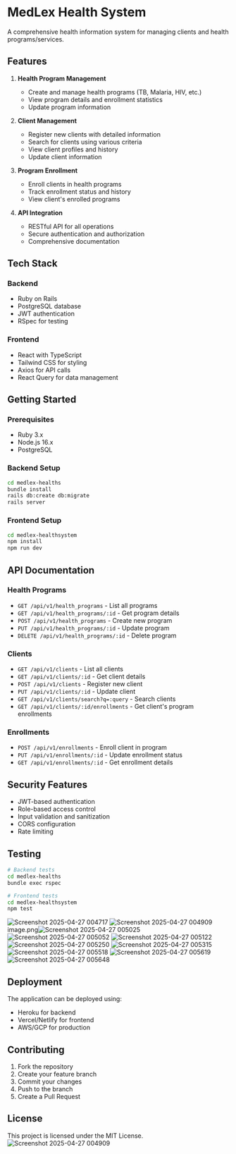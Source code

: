 # MedLex Health System

A comprehensive health information system for managing clients and health programs/services.

## Features

1. **Health Program Management**
   - Create and manage health programs (TB, Malaria, HIV, etc.)
   - View program details and enrollment statistics
   - Update program information

2. **Client Management**
   - Register new clients with detailed information
   - Search for clients using various criteria
   - View client profiles and history
   - Update client information

3. **Program Enrollment**
   - Enroll clients in health programs
   - Track enrollment status and history
   - View client's enrolled programs

4. **API Integration**
   - RESTful API for all operations
   - Secure authentication and authorization
   - Comprehensive documentation

## Tech Stack

### Backend
- Ruby on Rails
- PostgreSQL database
- JWT authentication
- RSpec for testing

### Frontend
- React with TypeScript
- Tailwind CSS for styling
- Axios for API calls
- React Query for data management

## Getting Started

### Prerequisites
- Ruby 3.x
- Node.js 16.x
- PostgreSQL

### Backend Setup
```bash
cd medlex-healths
bundle install
rails db:create db:migrate
rails server
```

### Frontend Setup
```bash
cd medlex-healthsystem
npm install
npm run dev
```

## API Documentation

### Health Programs
- `GET /api/v1/health_programs` - List all programs
- `GET /api/v1/health_programs/:id` - Get program details
- `POST /api/v1/health_programs` - Create new program
- `PUT /api/v1/health_programs/:id` - Update program
- `DELETE /api/v1/health_programs/:id` - Delete program

### Clients
- `GET /api/v1/clients` - List all clients
- `GET /api/v1/clients/:id` - Get client details
- `POST /api/v1/clients` - Register new client
- `PUT /api/v1/clients/:id` - Update client
- `GET /api/v1/clients/search?q=:query` - Search clients
- `GET /api/v1/clients/:id/enrollments` - Get client's program enrollments

### Enrollments
- `POST /api/v1/enrollments` - Enroll client in program
- `PUT /api/v1/enrollments/:id` - Update enrollment status
- `GET /api/v1/enrollments/:id` - Get enrollment details

## Security Features
- JWT-based authentication
- Role-based access control
- Input validation and sanitization
- CORS configuration
- Rate limiting

## Testing
```bash
# Backend tests
cd medlex-healths
bundle exec rspec

# Frontend tests
cd medlex-healthsystem
npm test
```
![Screenshot 2025-04-27 004717](https://github.com/user-attachments/assets/4609dfcb-cbfa-492b-b518-b398303d2d2f)
![Screenshot 2025-04-27 004909](https://github.com/user-attachments/assets/88ef57ed-6cfb-4571-ae2c-70a1c64f4451)
image.png![Screenshot 2025-04-27 005025](https://github.com/user-attachments/assets/d1780260-7e76-427b-84f2-5cd690542d12)
![Screenshot 2025-04-27 005052](https://github.com/user-attachments/assets/f4de8938-8999-44bd-91d0-b4d07eb9eb9f)
![Screenshot 2025-04-27 005122](https://github.com/user-attachments/assets/027f6e54-d435-49b1-8821-4f8fec16dfd2)
![Screenshot 2025-04-27 005250](https://github.com/user-attachments/assets/ee82bfd5-7f0e-4746-885a-80397099bea0)
![Screenshot 2025-04-27 005315](https://github.com/user-attachments/assets/71d63eb4-c259-4f62-ac14-b5576b546437)
![Screenshot 2025-04-27 005518](https://github.com/user-attachments/assets/6abf0a14-4836-4f70-84a9-189f4fb61761)
![Screenshot 2025-04-27 005619](https://github.com/user-attachments/assets/c2bc642b-8262-40ad-b34a-c642207a47a3)
![Screenshot 2025-04-27 005648](https://github.com/user-attachments/assets/ed28a0af-c14b-4d54-b6b4-233e3d255abd)

## Deployment
The application can be deployed using:
- Heroku for backend
- Vercel/Netlify for frontend
- AWS/GCP for production

## Contributing
1. Fork the repository
2. Create your feature branch
3. Commit your changes
4. Push to the branch
5. Create a Pull Request

## License
This project is licensed under the MIT License.
![Screenshot 2025-04-27 004909](https://github.com/user-attachments/assets/c07e87f8-aa6a-4f5e-bff3-55cbababb086)
